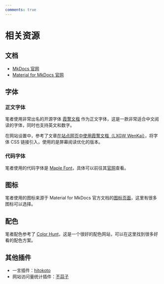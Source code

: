 ```yaml
---
comments: true
---
```


# 相关资源

## 文档

- [MkDocs 官网](https://www.mkdocs.org)
- [Material for MkDocs 官网](https://squidfunk.github.io/mkdocs-material/)

## 字体

### 正文字体

笔者使用非常出名的开源字体 [霞鹜文楷](https://github.com/lxgw/LxgwWenKai) 作为正文字体，这是一款非常适合中文阅读的字体，同时也支持英文和数字。

在网站设置中，参考了文章[在站点网页中使用霞鹜文楷（LXGW WenKai）](https://hsiaofeng.com/archives/224.html)，将字体 CSS 链接引入，使用的是屏幕阅读优化的版本。

### 代码字体

笔者使用的代码字体是 [Maple Font](https://github.com/subframe7536/maple-font)，具体可以前往其[官网](https://font.subf.dev/)查看。

## 图标

笔者使用的图标来源于 Material for MkDocs 官方文档的[图标页面](https://squidfunk.github.io/mkdocs-material/reference/icons-emojis/)，这里有很多图标可以选择。

## 配色

笔者配色参考了 [Color Hunt](https://colorhunt.co)，这是一个很好的配色网站，可以在这里找到很多好看的配色方案。

## 其他插件

- 一言插件：[hitokoto](https://hitokoto.cn)
- 网站访问量统计插件：[不蒜子](http://busuanzi.ibruce.info)
